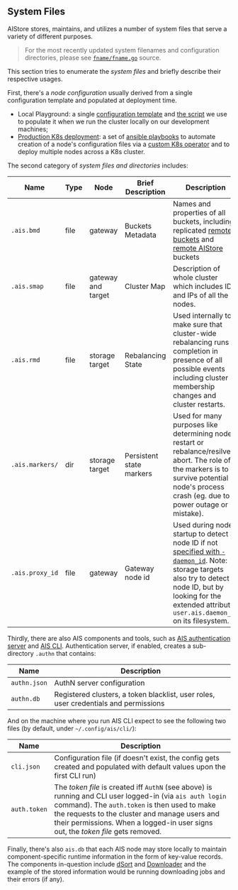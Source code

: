 ## System Files

AIStore stores, maintains, and utilizes a number of system files that serve a variety of different purposes.

> For the most recently updated system filenames and configuration directories, please see [`fname/fname.go`](https://github.com/NVIDIA/aistore/blob/main/cmn/fname/fname.go) source.

This section tries to enumerate the *system files* and briefly describe their respective usages.

First, there's a *node configuration* usually derived from a single configuration template and populated at deployment time.

* Local Playground: a single [configuration template](/deploy/dev/local/aisnode_config.sh) and [the script](/deploy/dev/local/deploy.sh) we use to populate it when we run the cluster locally on our development machines;
* [Production K8s deployment](https://github.com/NVIDIA/ais-k8s/tree/main): a set of [ansible playbooks](https://github.com/NVIDIA/ais-k8s/blob/main/playbooks/README.md) to automate creation of a node's configuration files via a [custom K8s operator](https://github.com/NVIDIA/ais-k8s/blob/main/operator/README.md) and to deploy multiple nodes across a K8s cluster.

The second category of *system files and directories* includes:

| Name | Type | Node | Brief Description | Description |
| ---- | ---- | ---- | ----------------- | ----------- |
| `.ais.bmd` | file | gateway | Buckets Metadata | Names and properties of all buckets, including replicated [remote buckets](providers.md#cloud-object-storage) and [remote AIStore](providers.md#remote-ais-cluster) buckets |
| `.ais.smap` | file | gateway and target | Cluster Map | Description of whole cluster which includes IDs and IPs of all the nodes. |
| `.ais.rmd` | file | storage target | Rebalancing State | Used internally to make sure that cluster-wide rebalancing runs to completion in presence of all possible events including cluster membership changes and cluster restarts. |
| `.ais.markers/` | dir | storage target | Persistent state markers | Used for many purposes like determining node restart or rebalance/resilver abort. The role of the markers is to survive potential node's process crash (eg. due to power outage or mistake). |
| `.ais.proxy_id` | file | gateway | Gateway node id | Used during node startup to detect a node ID if not [specified with `-daemon_id`](/docs/command_line.md). Note: storage targets also try to detect a node ID, but by looking for the extended attribute `user.ais.daemon_id` on its filesystem. |

Thirdly, there are also AIS components and tools, such as [AIS authentication server](https://github.com/NVIDIA/aistore/tree/main/cmd/authn) and [AIS CLI](https://github.com/NVIDIA/aistore/tree/main/cmd/cli). Authentication server, if enabled, creates a sub-directory `.authn` that contains:

| Name | Description |
| --- | --- |
| `authn.json` | AuthN server configuration |
| `authn.db` | Registered clusters, a token blacklist, user roles, user credentials and permissions |

And on the machine where you run AIS CLI expect to see the following two files (by default, under  `~/.config/ais/cli/`):

| Name | Description |
| --- | --- |
| `cli.json` | Configuration file (if doesn't exist, the config gets created and populated with default values upon the first CLI run) |
| `auth.token` | The *token file* is created iff `AuthN` (see above) is running and CLI user logged-in (via `ais auth login` command). The `auth.token` is then used to make the requests to the cluster and manage users and their permissions. When a logged-in user signs out, the *token file* gets removed. |

Finally, there's also `ais.db` that each AIS node may store locally to maintain component-specific runtime information in the form of key-value records. The components in-question include [dSort](https://github.com/NVIDIA/aistore/tree/main/ext/dsort) and [Downloader](https://github.com/NVIDIA/aistore/tree/main/ext/dload) and the example of the stored information would be running downloading jobs and their errors (if any).
